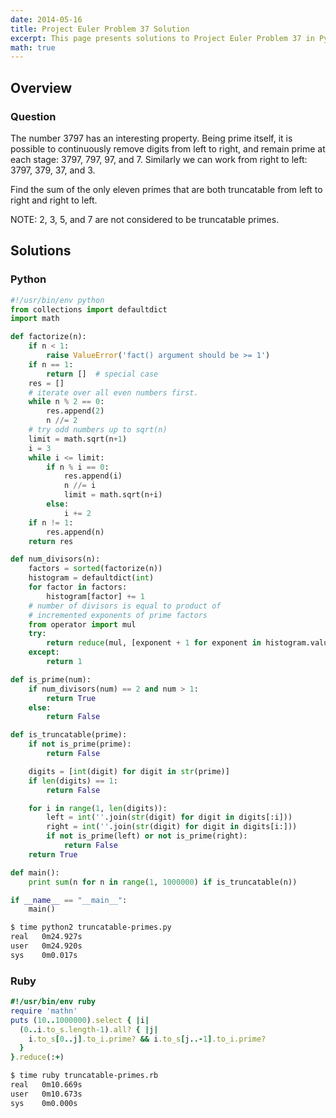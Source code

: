 ```yaml
---
date: 2014-05-16
title: Project Euler Problem 37 Solution
excerpt: This page presents solutions to Project Euler Problem 37 in Python and Ruby.
math: true
---
```



## Overview


### Question

The number 3797 has an interesting property. Being prime itself, it is possible 
to continuously remove digits from left to right, and remain prime at each 
stage: 3797, 797, 97, and 7. Similarly we can work from right to left: 3797, 
379, 37, and 3.

Find the sum of the only eleven primes that are both truncatable from left to 
right and right to left.

NOTE: 2, 3, 5, and 7 are not considered to be truncatable primes.







## Solutions

### Python

```python
#!/usr/bin/env python
from collections import defaultdict
import math

def factorize(n):
    if n < 1:
        raise ValueError('fact() argument should be >= 1')
    if n == 1:
        return []  # special case
    res = []
    # iterate over all even numbers first.
    while n % 2 == 0:
        res.append(2)
        n //= 2
    # try odd numbers up to sqrt(n)
    limit = math.sqrt(n+1)
    i = 3
    while i <= limit:
        if n % i == 0:
            res.append(i)
            n //= i
            limit = math.sqrt(n+i)
        else:
            i += 2
    if n != 1:
        res.append(n)
    return res

def num_divisors(n):
    factors = sorted(factorize(n))
    histogram = defaultdict(int)
    for factor in factors:
        histogram[factor] += 1
    # number of divisors is equal to product of 
    # incremented exponents of prime factors
    from operator import mul
    try:
        return reduce(mul, [exponent + 1 for exponent in histogram.values()])
    except:
        return 1

def is_prime(num):
    if num_divisors(num) == 2 and num > 1:
        return True
    else:
        return False

def is_truncatable(prime):
    if not is_prime(prime):
        return False

    digits = [int(digit) for digit in str(prime)]
    if len(digits) == 1:
        return False

    for i in range(1, len(digits)):
        left = int(''.join(str(digit) for digit in digits[:i]))
        right = int(''.join(str(digit) for digit in digits[i:]))
        if not is_prime(left) or not is_prime(right):
            return False
    return True

def main():
    print sum(n for n in range(1, 1000000) if is_truncatable(n))

if __name__ == "__main__":
    main()
```


```bash
$ time python2 truncatable-primes.py
real   0m24.927s
user   0m24.920s
sys    0m0.017s
```



### Ruby

```ruby
#!/usr/bin/env ruby
require 'mathn'
puts (10..1000000).select { |i|
  (0..i.to_s.length-1).all? { |j|
    i.to_s[0..j].to_i.prime? && i.to_s[j..-1].to_i.prime?
  }
}.reduce(:+)
```


```bash
$ time ruby truncatable-primes.rb
real   0m10.669s
user   0m10.673s
sys    0m0.000s
```


